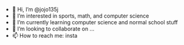 - 👋 Hi, I’m @jojo135j
- 👀 I’m interested in sports, math, and computer science
- 🌱 I’m currently learning computer science and normal school stuff
- 💞️ I’m looking to collaborate on ...
- 📫 How to reach me: insta 

<!---
jojo135j/jojo135j is a ✨ special ✨ repository because its `README.md` (this file) appears on your GitHub profile.
You can click the Preview link to take a look at your changes.
--->
